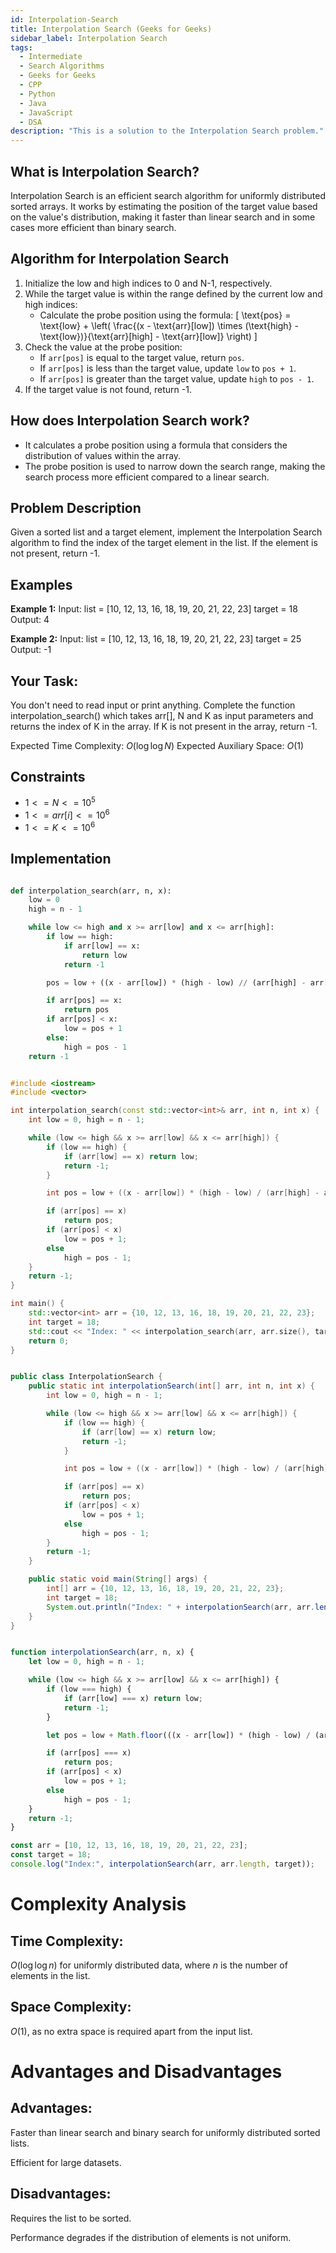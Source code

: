 ```yaml
---
id: Interpolation-Search
title: Interpolation Search (Geeks for Geeks)
sidebar_label: Interpolation Search
tags:
  - Intermediate
  - Search Algorithms
  - Geeks for Geeks
  - CPP
  - Python
  - Java
  - JavaScript
  - DSA
description: "This is a solution to the Interpolation Search problem."
---
```


## What is Interpolation Search?

Interpolation Search is an efficient search algorithm for uniformly distributed sorted arrays. It works by estimating the position of the target value based on the value's distribution, making it faster than linear search and in some cases more efficient than binary search.

## Algorithm for Interpolation Search

1. Initialize the low and high indices to 0 and N-1, respectively.
2. While the target value is within the range defined by the current low and high indices:
   - Calculate the probe position using the formula:
     \[
     \text{pos} = \text{low} + \left( \frac{(x - \text{arr}[low]) \times (\text{high} - \text{low})}{\text{arr}[high] - \text{arr}[low]} \right)
     \]
3. Check the value at the probe position:
   - If `arr[pos]` is equal to the target value, return `pos`.
   - If `arr[pos]` is less than the target value, update `low` to `pos + 1`.
   - If `arr[pos]` is greater than the target value, update `high` to `pos - 1`.
4. If the target value is not found, return -1.

## How does Interpolation Search work?

- It calculates a probe position using a formula that considers the distribution of values within the array.
- The probe position is used to narrow down the search range, making the search process more efficient compared to a linear search.

## Problem Description

Given a sorted list and a target element, implement the Interpolation Search algorithm to find the index of the target element in the list. If the element is not present, return -1.

## Examples

**Example 1:**
Input:
list = [10, 12, 13, 16, 18, 19, 20, 21, 22, 23]
target = 18
Output: 4


**Example 2:**
Input:
list = [10, 12, 13, 16, 18, 19, 20, 21, 22, 23]
target = 25
Output: -1


## Your Task:

You don't need to read input or print anything. Complete the function interpolation_search() which takes arr[], N and K as input parameters and returns the index of K in the array. If K is not present in the array, return -1.

Expected Time Complexity: $O(\log \log N)$
Expected Auxiliary Space: $O(1)$

## Constraints

- $1 <= N <= 10^5$
- $1 <= arr[i] <= 10^6$
- $1 <= K <= 10^6$

## Implementation

<Tabs>
  <TabItem value="Python" label="Python" default>
    
```python

def interpolation_search(arr, n, x):
    low = 0
    high = n - 1

    while low <= high and x >= arr[low] and x <= arr[high]:
        if low == high:
            if arr[low] == x:
                return low
            return -1

        pos = low + ((x - arr[low]) * (high - low) // (arr[high] - arr[low]))

        if arr[pos] == x:
            return pos
        if arr[pos] < x:
            low = pos + 1
        else:
            high = pos - 1
    return -1
```
</TabItem>
  <TabItem value="C++" label="C++">

```cpp

#include <iostream>
#include <vector>

int interpolation_search(const std::vector<int>& arr, int n, int x) {
    int low = 0, high = n - 1;

    while (low <= high && x >= arr[low] && x <= arr[high]) {
        if (low == high) {
            if (arr[low] == x) return low;
            return -1;
        }

        int pos = low + ((x - arr[low]) * (high - low) / (arr[high] - arr[low]));

        if (arr[pos] == x)
            return pos;
        if (arr[pos] < x)
            low = pos + 1;
        else
            high = pos - 1;
    }
    return -1;
}

int main() {
    std::vector<int> arr = {10, 12, 13, 16, 18, 19, 20, 21, 22, 23};
    int target = 18;
    std::cout << "Index: " << interpolation_search(arr, arr.size(), target) << std::endl;
    return 0;
}
```

</TabItem>
<TabItem value="Java" label="Java">

```java

public class InterpolationSearch {
    public static int interpolationSearch(int[] arr, int n, int x) {
        int low = 0, high = n - 1;

        while (low <= high && x >= arr[low] && x <= arr[high]) {
            if (low == high) {
                if (arr[low] == x) return low;
                return -1;
            }

            int pos = low + ((x - arr[low]) * (high - low) / (arr[high] - arr[low]));

            if (arr[pos] == x)
                return pos;
            if (arr[pos] < x)
                low = pos + 1;
            else
                high = pos - 1;
        }
        return -1;
    }

    public static void main(String[] args) {
        int[] arr = {10, 12, 13, 16, 18, 19, 20, 21, 22, 23};
        int target = 18;
        System.out.println("Index: " + interpolationSearch(arr, arr.length, target));
    }
}
```

</TabItem>
  <TabItem value="JavaScript" label="JavaScript">

```javascript

function interpolationSearch(arr, n, x) {
    let low = 0, high = n - 1;

    while (low <= high && x >= arr[low] && x <= arr[high]) {
        if (low === high) {
            if (arr[low] === x) return low;
            return -1;
        }

        let pos = low + Math.floor(((x - arr[low]) * (high - low) / (arr[high] - arr[low])));

        if (arr[pos] === x)
            return pos;
        if (arr[pos] < x)
            low = pos + 1;
        else
            high = pos - 1;
    }
    return -1;
}

const arr = [10, 12, 13, 16, 18, 19, 20, 21, 22, 23];
const target = 18;
console.log("Index:", interpolationSearch(arr, arr.length, target));
```

</TabItem>
</Tabs>

# Complexity Analysis
## Time Complexity: 
$O(\log \log n)$ for uniformly distributed data, where $n$ is the number of elements in the list.
## Space Complexity: 
$O(1)$, as no extra space is required apart from the input list.

# Advantages and Disadvantages
## Advantages:

Faster than linear search and binary search for uniformly distributed sorted lists.

Efficient for large datasets.

## Disadvantages:

Requires the list to be sorted.

Performance degrades if the distribution of elements is not uniform.
